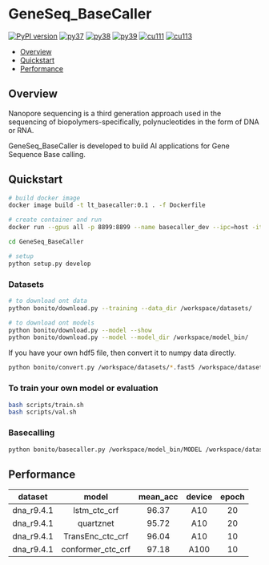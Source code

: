 # GeneSeq_BaseCaller

[![PyPI version](https://badge.fury.io/py/ont-bonito.svg)](https://badge.fury.io/py/ont-bonito)
[![py37](https://img.shields.io/badge/python-3.7-brightgreen.svg)](https://img.shields.io/badge/python-3.7-brightgreen.svg)
[![py38](https://img.shields.io/badge/python-3.8-brightgreen.svg)](https://img.shields.io/badge/python-3.8-brightgreen.svg)
[![py39](https://img.shields.io/badge/python-3.9-brightgreen.svg)](https://img.shields.io/badge/python-3.9-brightgreen.svg)
[![cu111](https://img.shields.io/badge/cuda-11.1-blue.svg)](https://img.shields.io/badge/cuda-11.1-blue.svg)
[![cu113](https://img.shields.io/badge/cuda-11.3-blue.svg)](https://img.shields.io/badge/cuda-11.3-blue.svg)

* [Overview](#Overview)
* [Quickstart](#Quickstart)
* [Performance](#Performance)

## Overview

Nanopore sequencing is a third generation approach used in the sequencing of biopolymers-specifically, polynucleotides in the form of DNA or RNA.

GeneSeq_BaseCaller is developed to build AI applications for Gene Sequence Base calling.

## Quickstart

```bash
# build docker image
docker image build -t lt_basecaller:0.1 . -f Dockerfile

# create container and run
docker run --gpus all -p 8899:8899 --name basecaller_dev --ipc=host -it -v /workspace/GeneSeq_BaseCaller:/workspace/GeneSeq_BaseCaller lt_basecaller:0.1

cd GeneSeq_BaseCaller

# setup
python setup.py develop
```

### Datasets

```bash
# to download ont data
python bonito/download.py --training --data_dir /workspace/datasets/ 

# to download ont models
python bonito/download.py --model --show
python bonito/download.py --model --model_dir /workspace/model_bin/
```

If you have your own hdf5 file, then convert it to numpy data directly.

```bash
python bonito/convert.py /workspace/datasets/*.fast5 /workspace/datasets/
```

### To train your own model or evaluation

```bash
bash scripts/train.sh
bash scripts/val.sh
```

### Basecalling 

```bash
python bonito/basecaller.py /workspace/model_bin/MODEL /workspace/datasets/READs -v --reference /workspace/datasets/REF > basecalls.bam
```

## Performance

| dataset | model | mean_acc | device | epoch |
| :-----: | :----:| :----:| :----:| :----: |
| dna_r9.4.1 | lstm_ctc_crf | 96.37 | A10 | 20 |
| dna_r9.4.1 | quartznet | 95.72 | A10 | 20 |
| dna_r9.4.1 | TransEnc_ctc_crf | 96.04 | A10 | 10 |
| dna_r9.4.1 | conformer_ctc_crf | 97.18 | A100 | 10 |
